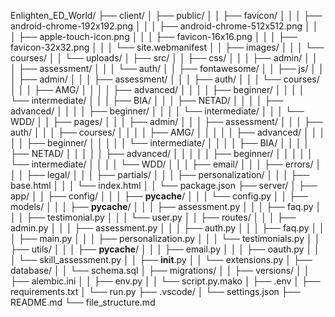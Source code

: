 Enlighten_ED_World/
├── client/
│   ├── public/
│   │   ├── favicon/
│   │   │   ├── android-chrome-192x192.png
│   │   │   ├── android-chrome-512x512.png
│   │   │   ├── apple-touch-icon.png
│   │   │   ├── favicon-16x16.png
│   │   │   ├── favicon-32x32.png
│   │   │   └── site.webmanifest
│   │   ├── images/
│   │   │   └── courses/
│   │   └── uploads/
│   ├── src/
│   │   ├── css/
│   │   │   ├── admin/
│   │   │   ├── assessment/
│   │   │   └── auth/
│   │   ├── fontawesome/
│   │   ├── js/
│   │   │   ├── admin/
│   │   │   ├── assessment/
│   │   │   ├── auth/
│   │   │   └── courses/
│   │   │       ├── AMG/
│   │   │       │   ├── advanced/
│   │   │       │   ├── beginner/
│   │   │       │   └── intermediate/
│   │   │       ├── BIA/
│   │   │       ├── NETAD/
│   │   │       │   ├── advanced/
│   │   │       │   ├── beginner/
│   │   │       │   └── intermediate/
│   │   │       └── WDD/
│   │   ├── pages/
│   │   │   ├── admin/
│   │   │   ├── assessment/
│   │   │   ├── auth/
│   │   │   ├── courses/
│   │   │   │   ├── AMG/
│   │   │   │   │   ├── advanced/
│   │   │   │   │   ├── beginner/
│   │   │   │   │   └── intermediate/
│   │   │   │   ├── BIA/
│   │   │   │   ├── NETAD/
│   │   │   │   │   ├── advanced/
│   │   │   │   │   ├── beginner/
│   │   │   │   │   └── intermediate/
│   │   │   │   └── WDD/
│   │   │   ├── email/
│   │   │   ├── errors/
│   │   │   ├── legal/
│   │   │   ├── partials/
│   │   │   ├── personalization/
│   │   │   ├── base.html
│   │   │   └── index.html
│   │   └── package.json
├── server/
│   ├── app/
│   │   ├── config/
│   │   │   ├── __pycache__/
│   │   │   └── config.py
│   │   ├── models/
│   │   │   ├── __pycache__/
│   │   │   ├── assessment.py
│   │   │   ├── faq.py
│   │   │   ├── testimonial.py
│   │   │   └── user.py
│   │   ├── routes/
│   │   │   ├── admin.py
│   │   │   ├── assessment.py
│   │   │   ├── auth.py
│   │   │   ├── faq.py
│   │   │   ├── main.py
│   │   │   ├── personalization.py
│   │   │   └── testimonials.py
│   │   ├── utils/
│   │   │   ├── __pycache__/
│   │   │   ├── email.py
│   │   │   ├── oauth.py
│   │   │   └── skill_assessment.py
│   │   ├── __init__.py
│   │   └── extensions.py
│   ├── database/
│   │   └── schema.sql
│   ├── migrations/
│   │   ├── versions/
│   │   ├── alembic.ini
│   │   ├── env.py
│   │   └── script.py.mako
│   ├── .env
│   ├── requirements.txt
│   └── run.py
├── .vscode/
│   └── settings.json
├── README.md
└── file_structure.md
